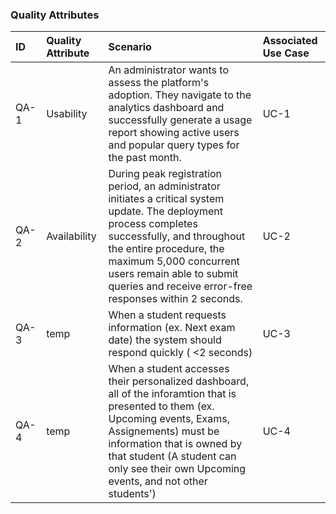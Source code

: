 ### Quality Attributes
| ID | Quality Attribute | Scenario | Associated Use Case |
|:-----|:-----|:-----|:-----|
| QA-1 | Usability | An administrator wants to assess the platform's adoption. They navigate to the analytics dashboard and successfully generate a usage report showing active users and popular query types for the past month. | UC-1 |
| QA-2 | Availability | During peak registration period, an administrator initiates a critical system update. The deployment process completes successfully, and throughout the entire procedure, the maximum 5,000 concurrent users remain able to submit queries and receive error-free responses within 2 seconds. | UC-2 |
| QA-3 | temp | When a student requests information (ex. Next exam date) the system should respond quickly ( <2 seconds) | UC-3 | 
| QA-4 | temp | When a student accesses their personalized dashboard, all of the inforamtion that is presented to them (ex. Upcoming events, Exams, Assignements) must be information that is owned by that student (A student can only see their own Upcoming events, and not other students') | UC-4 |
